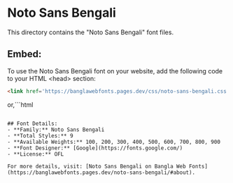# Noto Sans Bengali

This directory contains the "Noto Sans Bengali" font files.

## Embed:
To use the Noto Sans Bengali font on your website, add the following code to your HTML &lt;head&gt; section:
```html
<link href='https://banglawebfonts.pages.dev/css/noto-sans-bengali.css' rel='stylesheet'>
```

or,```html
<style>
@import url('https://banglawebfonts.pages.dev/css/noto-sans-bengali.css');
</style>
```

## Font Details:
- **Family:** Noto Sans Bengali
- **Total Styles:** 9
- **Available Weights:** 100, 200, 300, 400, 500, 600, 700, 800, 900
- **Font Designer:** [Google](https://fonts.google.com/)
- **License:** OFL

For more details, visit: [Noto Sans Bengali on Bangla Web Fonts](https://banglawebfonts.pages.dev/noto-sans-bengali/#about).